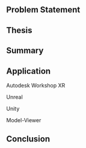 ## Problem Statement


## Thesis


## Summary


## Application
Autodesk Workshop XR

Unreal

Unity

Model-Viewer

## Conclusion
